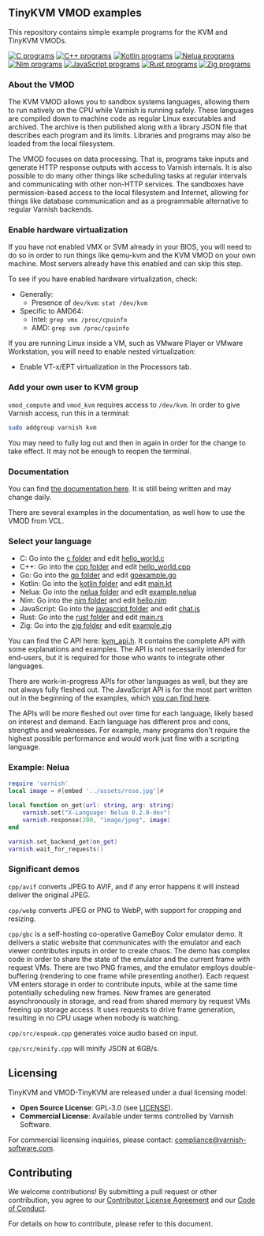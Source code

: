 ## TinyKVM VMOD examples

This repository contains simple example programs for the KVM and TinyKVM VMODs.

[![C programs](https://github.com/varnish/kvm_demo/actions/workflows/c.yml/badge.svg)](https://github.com/varnish/kvm_demo/actions/workflows/c.yml)  [![C++ programs](https://github.com/varnish/kvm_demo/actions/workflows/cpp.yml/badge.svg)](https://github.com/varnish/kvm_demo/actions/workflows/cpp.yml)  [![Kotlin programs](https://github.com/varnish/kvm_demo/actions/workflows/kotlin.yml/badge.svg)](https://github.com/varnish/kvm_demo/actions/workflows/kotlin.yml)  [![Nelua programs](https://github.com/varnish/kvm_demo/actions/workflows/nelua.yml/badge.svg)](https://github.com/varnish/kvm_demo/actions/workflows/nelua.yml)  [![Nim programs](https://github.com/varnish/kvm_demo/actions/workflows/nim.yml/badge.svg)](https://github.com/varnish/kvm_demo/actions/workflows/nim.yml)  [![JavaScript programs](https://github.com/varnish/kvm_demo/actions/workflows/quickjs.yml/badge.svg)](https://github.com/varnish/kvm_demo/actions/workflows/quickjs.yml)  [![Rust programs](https://github.com/varnish/tinykvm_examples/actions/workflows/rust.yml/badge.svg)](https://github.com/varnish/tinykvm_examples/actions/workflows/rust.yml)  [![Zig programs](https://github.com/varnish/kvm_demo/actions/workflows/zig.yml/badge.svg)](https://github.com/varnish/kvm_demo/actions/workflows/zig.yml)

### About the VMOD

The KVM VMOD allows you to sandbox systems languages, allowing them to run natively on the CPU while Varnish is running safely. These languages are compiled down to machine code as regular Linux executables and archived. The archive is then published along with a library JSON file that describes each program and its limits. Libraries and programs may also be loaded from the local filesystem.

The VMOD focuses on data processing. That is, programs take inputs and generate HTTP response outputs with access to Varnish internals. It is also possible to do many other things like scheduling tasks at regular intervals and communicating with other non-HTTP services. The sandboxes have permission-based access to the local filesystem and Internet, allowing for things like database communication and as a programmable alternative to regular Varnish backends.

### Enable hardware virtualization

If you have not enabled VMX or SVM already in your BIOS, you will need to do so in order to run things like qemu-kvm and the KVM VMOD on your own machine. Most servers already have this enabled and can skip this step.

To see if you have enabled hardware virtualization, check:

- Generally:
  - Presence of `dev/kvm`: `stat /dev/kvm`
- Specific to AMD64:
  - Intel: `grep vmx /proc/cpuinfo`
  - AMD: `grep svm /proc/cpuinfo`

If you are running Linux inside a VM, such as VMware Player or VMware Workstation, you will need to enable nested virtualization:

- Enable VT-x/EPT virtualization in the Processors tab.

### Add your own user to KVM group

`vmod_compute` and `vmod_kvm` requires access to `/dev/kvm`. In order to give Varnish access, run this in a terminal:

```sh
sudo addgroup varnish kvm
```
You may need to fully log out and then in again in order for the change to take effect. It may not be enough to reopen the terminal.

### Documentation

You can find [the documentation here](http://89.162.68.187:5173/). It is still being written and may change daily.

There are several examples in the documentation, as well how to use the VMOD from VCL.

### Select your language

- C: Go into the [c folder](c) and edit [hello_world.c](c/hello_world.c)
- C++: Go into the [cpp folder](cpp) and edit [hello_world.cpp](cpp/src/hello_world.cpp)
- Go: Go into the [go folder](go) and edit [goexample.go](go/goexample/goexample.go)
- Kotlin: Go into the [kotlin folder](kotlin) and edit [main.kt](kotlin/main.kt)
- Nelua: Go into the [nelua folder](nelua) and edit [example.nelua](nelua/example.nelua)
- Nim: Go into the [nim folder](nim) and edit [hello.nim](nim/hello.nim)
- JavaScript: Go into the [javascript folder](javascript) and edit [chat.js](javascript/src/chat.js)
- Rust: Go into the [rust folder](rust) and edit [main.rs](rust/static/src/main.rs)
- Zig: Go into the [zig folder](zig) and edit [example.zig](zig/example.zig)

You can find the C API here: [kvm_api.h](kvm_api.h). It contains the complete API with some explanations and examples. The API is not necessarily intended for end-users, but it is required for those who wants to integrate other languages.

There are work-in-progress APIs for other languages as well, but they are not always fully fleshed out. The JavaScript API is for the most part written out in the beginning of the examples, which [you can find here](javascript/src/chat.js).

The APIs will be more fleshed out over time for each language, likely based on interest and demand. Each language has different pros and cons, strengths and weaknesses. For example, many programs don't require the highest possible performance and would work just fine with a scripting language.

### Example: Nelua

```lua
require 'varnish'
local image = #[embed '../assets/rose.jpg']#

local function on_get(url: string, arg: string)
    varnish.set("X-Language: Nelua 0.2.0-dev")
    varnish.response(200, "image/jpeg", image)
end

varnish.set_backend_get(on_get)
varnish.wait_for_requests()
```

### Significant demos

`cpp/avif` converts JPEG to AVIF, and if any error happens it will instead deliver the original JPEG.

`cpp/webp` converts JPEG or PNG to WebP, with support for cropping and resizing.

`cpp/gbc` is a self-hosting co-operative GameBoy Color emulator demo. It delivers a static website that communicates with the emulator and each viewer contributes inputs in order to create chaos. The demo has complex code in order to share the state of the emulator and the current frame with request VMs. There are two PNG frames, and the emulator employs double-buffering (rendering to one frame while presenting another). Each request VM enters storage in order to contribute inputs, while at the same time potentially scheduling new frames. New frames are generated asynchronously in storage, and read from shared memory by request VMs freeing up storage access. It uses requests to drive frame generation, resulting in no CPU usage when nobody is watching.

`cpp/src/espeak.cpp` generates voice audio based on input.

`cpp/src/minify.cpp` will minify JSON at 6GB/s.

## Licensing

TinyKVM and VMOD-TinyKVM are released under a dual licensing model:

- **Open Source License**: GPL‑3.0 (see [LICENSE](LICENSE)).
- **Commercial License**: Available under terms controlled by Varnish Software.

For commercial licensing inquiries, please contact:
compliance@varnish-software.com.

## Contributing

We welcome contributions! By submitting a pull request or other contribution,
you agree to our [Contributor License Agreement](CONTRIBUTOR_LICENSE_AGREEMENT.md)
and our [Code of Conduct](CODE_OF_CONDUCT.md).

For details on how to contribute, please refer to this document.


